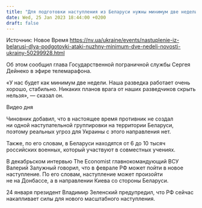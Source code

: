 ```yaml
---
title: "Для подготовки наступления из Беларуси нужны минимум две недели, разведка успеет отреагировать — ГПСУ"
date: Wed, 25 Jan 2023 18:44:00 +0200
draft: false
---
```

Источник: Новое Время https://nv.ua/ukraine/events/nastuplenie-iz-belarusi-dlya-podgotovki-ataki-nuzhny-minimum-dve-nedeli-novosti-ukrainy-50299928.html


Об этом сообщил глава Государственной пограничной службы Сергея Дейнеко в эфире телемарафона.

«У нас будет как минимум две недели. Наша разведка работает очень хорошо, стабильно. Никаких планов врага от наших разведчиков скрыть нельзя», — сказал он.

  Видео дня   

Чиновник добавил, что в настоящее время противник не создал ни одной наступательной группировки на территории Беларуси, поэтому реальных угроз для Украины с этого направления нет.

Также, по его словам, в Беларуси находятся от 6 до 10 тысяч российских военных, который участвуют в совместных учениях.

В декабрьском интервью The Economist главнокомандующий ВСУ Валерий Залужный говорил, что в феврале РФ может пойти в новое наступление. По его словам, наступление может произойти не на Донбассе, а в направлении Киева со стороны Беларуси.

24 января президент Владимир Зеленский предупредил, что РФ сейчас накапливает силы для нового масштабного наступления.
